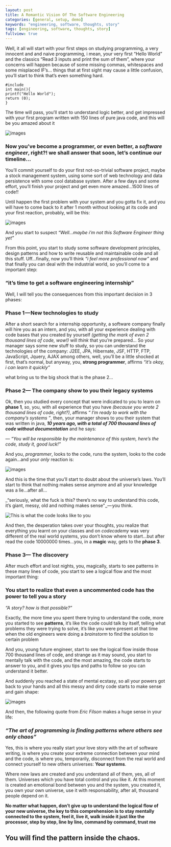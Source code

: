 ```yaml
---
layout: post
title: A Romantic Vision Of The Software Engineering
categories: [general, setup, demo]
keywords: "engineering, software, thoughts, story"
tags: [engineering, software, thoughts, story]
fullview: true
---
```


Well, it all will start with your first steps on studying programming, a very innocent and and naive programming, i mean, your very first “Hello World” and the classics “Read 3 inputs and print the sum of them”, where your concerns will happen because of some missing commas, whitespaces and some misplaced IF’s… things that at first sight may cause a little confusion, you’ll start to think that’s even something hard.

    #include
    int main(){
    printf("Hello World");
    return (0);
    }

The time will pass, you’ll start to understand logic better, and get impressed with your first program written with 150 lines of pure java code, and this will be you amazed about it

![images](/content/images/2015/06/amazed.png)

### **Now you’ve become a programmer, or even better, a _software engineer_, right?! we shall answer that soon, let’s continue our timeline…**

You’ll commit yourself to do your first not-so-trivial software project, maybe a stock management system, using some sort of web technology and data persistence with some cool database system. After a few days and some effort, you’ll finish your project and get even more amazed…1500 lines of code!!

Until happen the first problem with your system and you gotta fix it, and you will have to come back to it after 1 month without looking at its code and your first reaction, probably, will be this:

![images](/content/images/2015/06/scared.jpeg)

And you start to suspect _“Well…maybe i’m not this Software Engineer thing yet”_

From this point, you start to study some software development principles, design patterns and how to write reusable and maintainable code and all this stuff. Uff…finally, now you’ll think _“i feel more professional now”_ and that finally you can deal with the industrial world, so you’ll come to a important step:

### **“it’s time to get a software engineering internship”**

Well, I will tell you the consequences from this important decision in 3 phases:

### Phase 1 — New technologies to study

After a short search for a internship opportunity, a software company finally will hire you as an intern, and you, with all your experience dealing with code bases that you created by yourself _(getting the mark of even 2 thousand lines of code, wow!)_ will _think_ that you’re prepared… So your manager says some new stuff to study, so you can understand the technologies of the company: J2EE, JPA, Hibernate, JSF, HTTP, FTP, JavaScript, Jquery, AJAX among others, well, you’ll be a little shocked at first, that’s normal, but anyway, you, **strong programmer**, affirms _“it’s okay, i can learn it quickly”_

what bring us to the big shock that is the phase 2…

### Phase 2— The company show to you their legacy systems

Ok, then you studied every concept that were indicated to you to learn on **phase 1**, so, you, with all experience that you have _(because you wrote 2 thousand lines of code, right?)_, affirms _“ I’m ready to work with the company’s systems ”_, then, your manager shows to you their system that was written in java, **_10 years ago, with a total of 700 thousand lines of code without documentation_** and he says:

_— “You will be responsible by the maintenance of this system, here’s the code, study it, good luck!”_

And you, _programmer_, looks to the code, runs the system, looks to the code again…and your _only_ reaction is:

![images](/content/images/2015/06/depressive.png)

And this is the time that you’ll start to doubt about the universe’s laws. You’ll start to think that nothing makes sense anymore and all your knowledge was a lie…after all…

_“seriously, what the fuck is this? there’s no way to understand this code, it’s giant, messy, old and nothing makes sense” _— you think.

![This is what the code looks like to you](/content/images/2015/06/matrix.gif)

And then, the desperation takes over your thoughts, you realize that everything you learnt on your classes and on _codecademy_ was very different of the real world systems, you don’t know where to start…but after read the code 10000000 times…you, in a **magic** way, gets to the **phase 3**.

### Phase 3— The discovery

After much effort and lost nights, you, magically, starts to see patterns in these many lines of code, you start to see a logical flow and the most important thing:

### You start to realize that even a uncommented code has the power to tell you a story

_“A story? how is that possible?”_

Exactly, the more time you spent there trying to understand the code, more you started to see **patterns**, it’s like the code could talk by itself, telling what problems they were trying to solve, it’s like you were present at that time when the old engineers were doing a _brainstorm_ to find the solution to certain problem

And you, young future engineer, start to see the logical flow inside those 700 thousand lines of code, and strange as it may sound, you start to mentally talk with the code, and the most amazing, the code starts to answer to you, and it gives you tips and paths to follow so you can understand it better.

And suddenly you reached a state of mental ecstasy, so all your powers got back to your hands and all this messy and dirty code starts to make sense and gain shape:

![images](/content/images/2015/06/matrix2.jpeg)

And then, the following quote from _Eric Filson_ makes a huge sense in your life:

### _“The art of programming is finding patterns where others see only chaos”_

Yes, this is where you really start your love story with the art of software writing, is where you create your extreme connection between your mind and the code, is where you, temporarily, disconnect from the real world and connect yourself to new others universes: **Your systems**.

Where new laws are created and you understand all of them, yes, all of them. Universes which you have total control and you like it. At this moment is created an emotional bond between you and the system, you created it, you own your own universe, use it with responsability, after all, thousand people depend on it.

**No matter what happen, don’t give up to understand the logical flow of your new universe, the key to this comprehension is to stay mentally connected to the system, feel it, live it, walk inside it just like the processor, step by step, line by line, command by command, trust me**

## **You will find the pattern inside the chaos.**